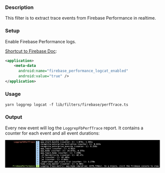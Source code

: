 

### Description

This filter is to extract trace events from Firebase Performance in realtime.

### Setup

Enable Firebase Performance logs.

[Shortcut to Firebase Doc](https://firebase.google.com/docs/perf-mon/get-started-android#view-log-messages):
```xml
<application>
    <meta-data
      android:name="firebase_performance_logcat_enabled"
      android:value="true" />
</application>
```

### Usage

```shell
yarn loggrep logcat -f lib/filters/firebase/perfTrace.ts
```

### Output

Every new event will log the `LoggrepFbPerfTrace` report.
It contains a counter for each event and all event durations:

![logcat output](output.png)